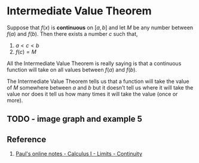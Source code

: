 # Intermediate Value Theorem

Suppose that $f(x)$ is **continuous** on $[a, b]$ and let $M$ be any number between $f(a)$ and $f(b)$. Then there exists a number $c$ such that,

1. $a \lt c \lt b$
2. $f(c) = M$

All the Intermediate Value Theorem is really saying is that a continuous function will take on all values between $f(a)$ and $f(b)$.

The Intermediate Value Theorem tells us that a function will take the value of $M$ somewhere between $a$ and $b$ but it doesn’t tell us where it will take the value nor does it tell us how many times it will take the value (once or more).

## TODO - image graph and example 5

## Reference

1. [Paul's online notes - Calculus I - Limits - Continuity](https://tutorial.math.lamar.edu/Classes/CalcI/Continuity.aspx)